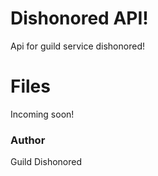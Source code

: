 # Dishonored API!

Api for guild service dishonored!

# Files

Incoming soon!

### Author

Guild Dishonored
